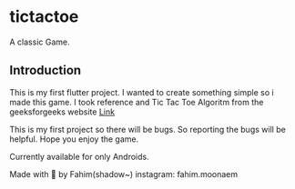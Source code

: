 # tictactoe

A classic Game.

## Introduction

This is my first flutter project. I wanted to create something simple so i made this game. I took reference and Tic Tac Toe Algoritm from the geeksforgeeks website [Link](https://www.geeksforgeeks.org/flutter-building-a-tic-tac-toe-game/)

This is my first project so there will be bugs. So reporting the bugs will be helpful. Hope you enjoy the game.

Currently available for only Androids.

Made with 🖤 by Fahim(shadow~)
instagram: fahim.moonaem